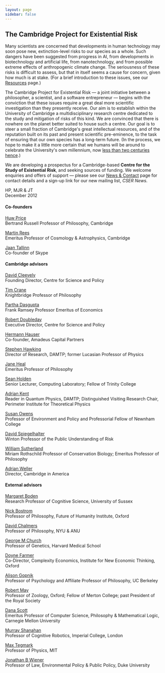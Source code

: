```yaml
---
layout: page
sidebar: false
---
```


## The Cambridge Project for Existential Risk

Many scientists are concerned that developments in human technology may soon pose new, extinction-level risks to our species as a whole. Such dangers have been suggested from progress in AI, from developments in biotechnology and artificial life, from nanotechnology, and from possible extreme effects of anthropogenic climate change. The seriousness of these risks is difficult to assess, but that in itself seems a cause for concern, given how much is at stake. (For a brief introduction to these issues, see our [Resources](resources.html) page.)

The Cambridge Project for Existential Risk — a joint initiative between a philosopher, a scientist, and a software entrepreneur — begins with the conviction that these issues require a great deal more scientific investigation than they presently receive. Our aim is to establish within the University of Cambridge a multidisciplinary research centre dedicated to the study and mitigation of risks of this kind. We are convinced that there is nowhere on the planet better suited to house such a centre. Our goal is to steer a small fraction of Cambridge's great intellectual resources, and of the reputation built on its past and present scientific pre-eminence, to the task of ensuring that our own species has a long-term future. (In the process, we hope to make it a little more certain that we humans will be around to celebrate the University's own millennium, now [less than two centuries hence](http://www.cam.ac.uk/univ/800/).)

We are developing a prospectus for a Cambridge-based **Centre for the Study of Existential Risk**, and seeking sources of funding. We welcome enquiries and offers of support — please see our [News & Contact](contact.html) page for contact details and a sign-up link for our new mailing list, *CSER News.*

HP, MJR & JT<br>
December 2012


#### Co-founders

[Huw Price](http://prce.hu/w/)<br>
Bertrand Russell Professor of Philosophy, Cambridge

[Martin Rees](http://www.ast.cam.ac.uk/%7Emjr/)<br>
Emeritus Professor of Cosmology & Astrophysics, Cambridge

[Jaan Tallinn](http://www.asi.ee/team/jaan-tallinn)<br>
Co-founder of Skype


#### Cambridge advisors

[David Cleevely](http://www.csap.cam.ac.uk/network/david-cleevely/)<br>
Founding Director, Centre for Science and Policy

[Tim Crane](http://www.timcrane.com/)<br>
Knightbridge Professor of Philosophy

[Partha Dasgupta](http://www.econ.cam.ac.uk/faculty/person.html?id=dasgupta&group=faculty)<br>
Frank Ramsey Professor Emeritus of Economics

[Robert Doubleday](http://www.csap.cam.ac.uk/network/robert-doubleday/)<br>
Executive Director, Centre for Science and Policy

[Hermann Hauser](http://www.amadeuscapital.com/team/hermann.php)<br>
Co-founder, Amadeus Capital Partners

[Stephen Hawking](http://www.damtp.cam.ac.uk/people/s.w.hawking/)<br>
Director of Research, DAMTP; former Lucasian Professor of Physics

[Jane Heal](http://en.wikipedia.org/wiki/Jane_Heal)<br>
Emeritus Professor of Philosophy

[Sean Holden](http://www.cl.cam.ac.uk/%7Esbh11/)<br>
Senior Lecturer, Computing Laboratory; Fellow of Trinity College

[Adrian Kent](http://www.damtp.cam.ac.uk/people/a.p.a.kent/)<br>
Reader in Quantum Physics, DAMTP; Distinguished Visiting Research Chair, Perimeter Institute for Theoretical Physics

[Susan Owens](http://www.geog.cam.ac.uk/people/owens/)<br>
Professor of Environment and Policy and Professorial Fellow of Newnham College

[David Spiegelhalter](http://www.statslab.cam.ac.uk/Dept/People/Spiegelhalter/davids.html)<br>
Winton Professor of the Public Understanding of Risk

[William Sutherland](http://www.zoo.cam.ac.uk/zoostaff/sutherland.htm)<br>
Miriam Rothschild Professor of Conservation Biology; Emeritus Professor of Philosophy

[Adrian Weller](http://www.cantab.org/)<br>
Director, Cambridge in America


#### External advisors

[Margaret Boden](http://www.sussex.ac.uk/profiles/276)<br>
Research Professor of Cognitive Science, University of Sussex<br>

[Nick Bostrom](http://www.nickbostrom.com/)<br>
Professor of Philosophy, Future of Humanity Institute, Oxford

[David Chalmers](http://consc.net/chalmers/)<br>
Professor of Philosophy, NYU & ANU

[George M Church](http://arep.med.harvard.edu/gmc/)<br>
Professor of Genetics, Harvard Medical School

[Doyne Farmer](http://www.oxfordmartin.ox.ac.uk/people/407)<br>
Co-Director, Complexity Economics, Institute for New Economic Thinking, Oxford

[Alison Gopnik](http://www.alisongopnik.com/)<br>
Professor of Psychology and Affiliate Professor of Philosophy, UC Berkeley

[Robert May](http://www.zoo.ox.ac.uk/people/view/may_r.htm)<br>
Professor of Zoology, Oxford; Fellow of Merton College; past President of the Royal Society

[Dana Scott](http://en.wikipedia.org/wiki/Dana_Scott)<br>
Emeritus Professor of Computer Science, Philosophy & Mathematical Logic, Carnegie Mellon University

[Murray Shanahan](http://www.doc.ic.ac.uk/%7Empsha/index.html)<br>
Professor of Cognitive Robotics, Imperial College, London

[Max Tegmark](http://space.mit.edu/home/tegmark/)<br>
Professor of Physics, MIT

[Jonathan B Wiener](http://www.law.duke.edu/fac/wiener/)<br>
Professor of Law, Environmental Policy & Public Policy, Duke University
